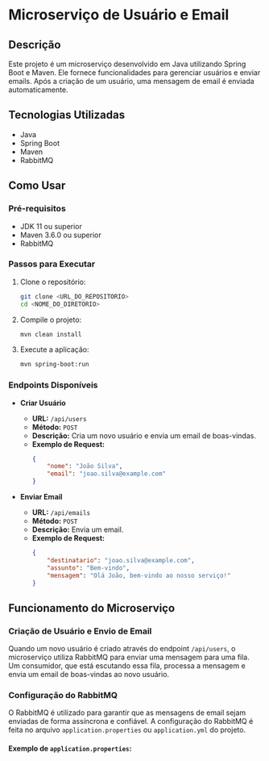 # Microserviço de Usuário e Email

## Descrição

Este projeto é um microserviço desenvolvido em Java utilizando Spring Boot e Maven. Ele fornece funcionalidades para gerenciar usuários e enviar emails. Após a criação de um usuário, uma mensagem de email é enviada automaticamente.

## Tecnologias Utilizadas

- Java
- Spring Boot
- Maven
- RabbitMQ

## Como Usar

### Pré-requisitos

- JDK 11 ou superior
- Maven 3.6.0 ou superior
- RabbitMQ

### Passos para Executar

1. Clone o repositório:
    ```sh
    git clone <URL_DO_REPOSITORIO>
    cd <NOME_DO_DIRETORIO>
    ```

2. Compile o projeto:
    ```sh
    mvn clean install
    ```

3. Execute a aplicação:
    ```sh
    mvn spring-boot:run
    ```

### Endpoints Disponíveis

- **Criar Usuário**
    - **URL:** `/api/users`
    - **Método:** `POST`
    - **Descrição:** Cria um novo usuário e envia um email de boas-vindas.
    - **Exemplo de Request:**
        ```json
        {
            "nome": "João Silva",
            "email": "joao.silva@example.com"
        }
        ```

- **Enviar Email**
    - **URL:** `/api/emails`
    - **Método:** `POST`
    - **Descrição:** Envia um email.
    - **Exemplo de Request:**
        ```json
        {
            "destinatario": "joao.silva@example.com",
            "assunto": "Bem-vindo",
            "mensagem": "Olá João, bem-vindo ao nosso serviço!"
        }
        ```

## Funcionamento do Microserviço

### Criação de Usuário e Envio de Email

Quando um novo usuário é criado através do endpoint `/api/users`, o microserviço utiliza RabbitMQ para enviar uma mensagem para uma fila. Um consumidor, que está escutando essa fila, processa a mensagem e envia um email de boas-vindas ao novo usuário.

### Configuração do RabbitMQ

O RabbitMQ é utilizado para garantir que as mensagens de email sejam enviadas de forma assíncrona e confiável. A configuração do RabbitMQ é feita no arquivo `application.properties` ou `application.yml` do projeto.

#### Exemplo de `application.properties`:
